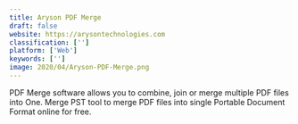 ```yaml
---
title: Aryson PDF Merge
draft: false 
website: https://arysontechnologies.com
classification: ['']
platform: ['Web']
keywords: ['']
image: 2020/04/Aryson-PDF-Merge.png
---
```

PDF Merge software allows you to combine, join or merge multiple PDF files into One. Merge PST tool to merge PDF files into single Portable Document Format online for free.